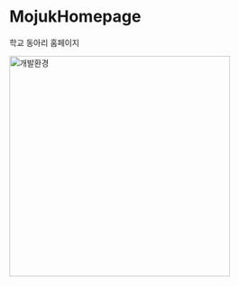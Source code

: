 # MojukHomepage
학교 동아리 홈페이지


<div>
<img width="391" alt="개발환경" src="https://user-images.githubusercontent.com/38337323/65883691-76f64880-e3d2-11e9-83c2-8255cbb7b998.png">
</div>
